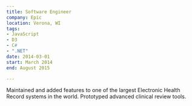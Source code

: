 ```yaml
---
title: Software Engineer
company: Epic
location: Verona, WI
tags:
- JavaScript
- D3
- C#
- ".NET"
date: 2014-03-01
start: March 2014
end: August 2015

---
```

Maintained and added features to one of the largest Electronic Health Record systems in the world. 
Prototyped advanced clinical review tools.
